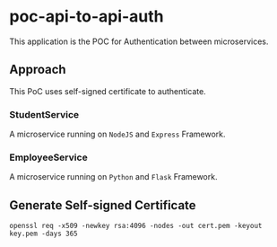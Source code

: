 # poc-api-to-api-auth

This application is the POC for Authentication between microservices. 


## Approach

This PoC uses self-signed certificate to authenticate.



### StudentService

A microservice running on `NodeJS` and `Express` Framework.



### EmployeeService

A microservice running on `Python` and `Flask` Framework.



## Generate Self-signed Certificate

`openssl req -x509 -newkey rsa:4096 -nodes -out cert.pem -keyout key.pem -days 365`

